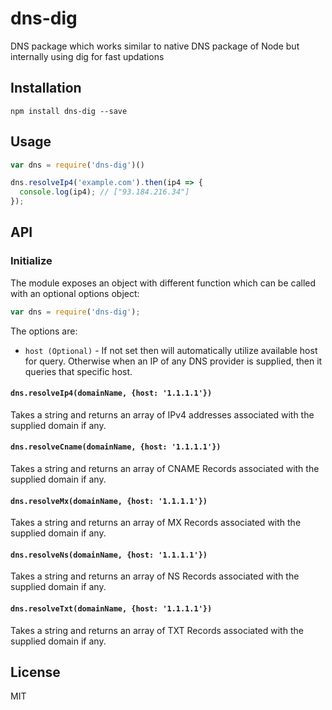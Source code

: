 # dns-dig
DNS package which works similar to native DNS package of Node but internally using dig for fast updations

## Installation

```
npm install dns-dig --save
```

## Usage
```js
var dns = require('dns-dig')()

dns.resolveIp4('example.com').then(ip4 => {
  console.log(ip4); // ["93.184.216.34"]
});

```


## API

### Initialize

The module exposes an object with different function which can be called with an
optional options object:

```js
var dns = require('dns-dig');
```

The options are:

- `host (Optional)` - If not set then will automatically utilize available host for query. Otherwise when an IP of any DNS provider is supplied, then it queries that specific host.

#### `dns.resolveIp4(domainName, {host: '1.1.1.1'})`

Takes a string and returns an array of IPv4 addresses associated with the supplied domain if any.

#### `dns.resolveCname(domainName, {host: '1.1.1.1'})`

Takes a string and returns an array of CNAME Records associated with the supplied domain if any.

#### `dns.resolveMx(domainName, {host: '1.1.1.1'})`

Takes a string and returns an array of MX Records associated with the supplied domain if any.

#### `dns.resolveNs(domainName, {host: '1.1.1.1'})`

Takes a string and returns an array of NS Records associated with the supplied domain if any.

#### `dns.resolveTxt(domainName, {host: '1.1.1.1'})`

Takes a string and returns an array of TXT Records associated with the supplied domain if any.


## License

MIT
